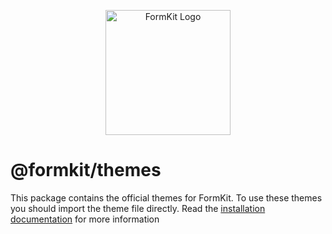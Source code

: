<p align="center"><a href="https://www.formkit.com" target="_blank" rel="noopener noreferrer"><img width="200" src="https://cdn.formk.it/brand-assets/formkit-logo.png" alt="FormKit Logo"></a></p>

# @formkit/themes

This package contains the official themes for FormKit. To use these themes you should import the theme file directly. Read the [installation documentation](https://formkit.com/essentials/installation) for more information
